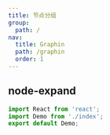```yaml
---
title: 节点分组
group:
  path: /
nav:
  title: Graphin
  path: /graphin
  order: 1
---
```



## node-expand

```jsx
import React from 'react';
import Demo from './index';
export default Demo;
```
